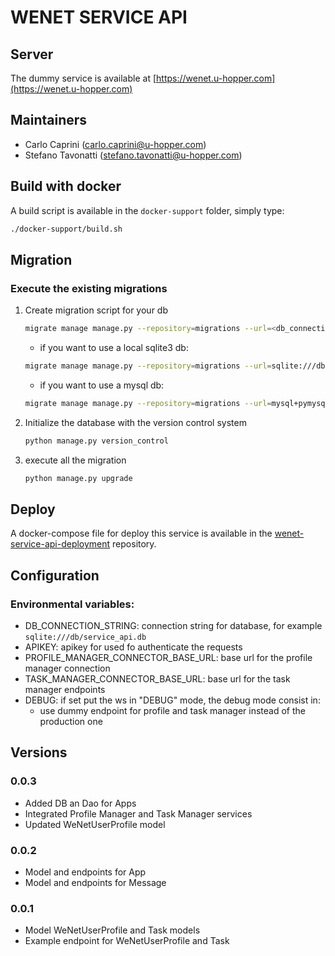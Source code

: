 # WENET SERVICE API


## Server

The dummy service is available at [https://wenet.u-hopper.com](https://wenet.u-hopper.com)

## Maintainers

- Carlo Caprini (carlo.caprini@u-hopper.com)
- Stefano Tavonatti (stefano.tavonatti@u-hopper.com)

## Build with docker

A build script is available in the `docker-support` folder, simply type:

```bash
./docker-support/build.sh
```

## Migration

### Execute the existing migrations

1. Create migration script for your db

    ```bash
    migrate manage manage.py --repository=migrations --url=<db_connection_url>
    ```
    - if you want to use a local sqlite3 db:
    ```bash
    migrate manage manage.py --repository=migrations --url=sqlite:///db/_service_api.db
    ```
   - if you want to use a mysql db:
    ```bash
    migrate manage manage.py --repository=migrations --url=mysql+pymysql://user:pwd@host:port/db
    ```
   
2. Initialize the database with the version control system

    ```bash
    python manage.py version_control
    ```
   
3. execute all the migration

    ```bash
    python manage.py upgrade
    ```

## Deploy

A docker-compose file for deploy this service is available in the [wenet-service-api-deployment](https://bitbucket.org/wenet/wenet-service-api-deployment/src/master/) repository.

## Configuration

### Environmental variables:

- DB_CONNECTION_STRING: connection string for database, for example `sqlite:///db/service_api.db`
- APIKEY: apikey for used fo authenticate the requests
- PROFILE_MANAGER_CONNECTOR_BASE_URL: base url for the profile manager connection
- TASK_MANAGER_CONNECTOR_BASE_URL: base url for the task manager endpoints
- DEBUG: if set put the ws in "DEBUG" mode, the debug mode consist in:
    - use dummy endpoint for profile and task manager instead of the production one

## Versions

### 0.0.3

- Added DB an Dao for Apps
- Integrated Profile Manager and Task Manager services
- Updated WeNetUserProfile model

### 0.0.2

- Model and endpoints for App
- Model and endpoints for Message

### 0.0.1

- Model WeNetUserProfile and Task models
- Example endpoint for WeNetUserProfile and Task